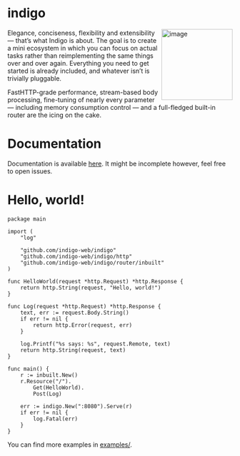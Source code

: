 # indigo

<img align="right" width="159" alt="image" src="https://gist.githubusercontent.com/flrdv/e610c73096af43b11ba3db5ec52b4194/raw/eb1b50202c8d4c7ce4709dd0af997df03dfee63d/indigo-logo-mini.svg" />

Elegance, conciseness, flexibility and extensibility — that’s what Indigo is about. The goal is to create a mini ecosystem in which you can focus on actual tasks rather than reimplementing the same things over and over again. Everything you need to get started is already included, and whatever isn’t is trivially pluggable.

FastHTTP-grade performance, stream-based body processing, fine-tuning of nearly every parameter — including memory consumption control — and a full-fledged built-in router are the icing on the cake.

# Documentation

Documentation is available [here](https://floordiv.gitbook.io/indigo/). It might be incomplete however, feel free to open issues.

# Hello, world!

```golang
package main

import (
	"log"

	"github.com/indigo-web/indigo"
	"github.com/indigo-web/indigo/http"
	"github.com/indigo-web/indigo/router/inbuilt"
)

func HelloWorld(request *http.Request) *http.Response {
	return http.String(request, "Hello, world!")
}

func Log(request *http.Request) *http.Response {
	text, err := request.Body.String()
	if err != nil {
		return http.Error(request, err)
	}

	log.Printf("%s says: %s", request.Remote, text)
	return http.String(request, text)
}

func main() {
	r := inbuilt.New()
	r.Resource("/").
		Get(HelloWorld).
		Post(Log)

	err := indigo.New(":8080").Serve(r)
	if err != nil {
		log.Fatal(err)
	}
}

```

You can find more examples in [examples/](https://github.com/indigo-web/indigo/tree/master/examples).

